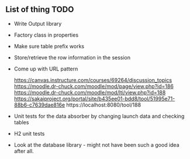List of thing TODO
------------------

* Write Output library

* Factory class in properties

* Make sure table prefix works

* Store/retrieve the row information in the session

* Come up with URL pattern

    https://canvas.instructure.com/courses/69264/discussion_topics
    https://moodle.dr-chuck.com/moodle/mod/page/view.php?id=186
    https://moodle.dr-chuck.com/moodle/mod/lti/view.php?id=188
    https://sakaiproject.org/portal/site/b435ee01-bdd8/tool/51995e71-88b6-c7639dae816e
    https://localhost:8080/tool/188

* Unit tests for the data absorber by changing launch data and checking tables 

* H2 unit tests


* Look at the database library - might not have been such a good idea after all.

